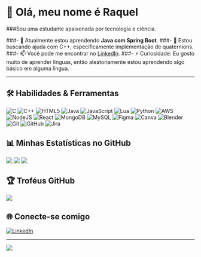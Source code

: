 # 👋 Olá, meu nome é Raquel

###Sou uma estudante apaixonada por tecnologia e ciência.

###- 🌱 Atualmente estou aprendendo **Java com Spring Boot**.
###- 🤔 Estou buscando ajuda com C++, especificamente implementação de quaternions.
###- 📫 Você pode me encontrar no [LinkedIn](https://www.linkedin.com/in/raquel-dias-sim%C3%B5es-07a7591b6/).
###- ⚡ Curiosidade: Eu gosto muito de aprender línguas, então aleatoriamente estou aprendendo algo básico em alguma língua.

---

## 🛠️ Habilidades & Ferramentas
![C](https://img.shields.io/badge/c-%2300599C.svg?style=for-the-badge&logo=c&logoColor=white) ![C++](https://img.shields.io/badge/c++-%2300599C.svg?style=for-the-badge&logo=c%2B%2B&logoColor=white) ![HTML5](https://img.shields.io/badge/html5-%23E34F26.svg?style=for-the-badge&logo=html5&logoColor=white) ![Java](https://img.shields.io/badge/java-%23ED8B00.svg?style=for-the-badge&logo=openjdk&logoColor=white) ![JavaScript](https://img.shields.io/badge/javascript-%23323330.svg?style=for-the-badge&logo=javascript&logoColor=%23F7DF1E) ![Lua](https://img.shields.io/badge/lua-%232C2D72.svg?style=for-the-badge&logo=lua&logoColor=white) ![Python](https://img.shields.io/badge/python-3670A0?style=for-the-badge&logo=python&logoColor=ffdd54) ![AWS](https://img.shields.io/badge/AWS-%23FF9900.svg?style=for-the-badge&logo=amazon-aws&logoColor=white) ![NodeJS](https://img.shields.io/badge/node.js-6DA55F?style=for-the-badge&logo=node.js&logoColor=white) ![React](https://img.shields.io/badge/react-%2320232a.svg?style=for-the-badge&logo=react&logoColor=%2361DAFB) ![MongoDB](https://img.shields.io/badge/MongoDB-%234ea94b.svg?style=for-the-badge&logo=mongodb&logoColor=white) ![MySQL](https://img.shields.io/badge/mysql-4479A1.svg?style=for-the-badge&logo=mysql&logoColor=white) ![Figma](https://img.shields.io/badge/figma-%23F24E1E.svg?style=for-the-badge&logo=figma&logoColor=white) ![Canva](https://img.shields.io/badge/Canva-%2300C4CC.svg?style=for-the-badge&logo=Canva&logoColor=white) ![Blender](https://img.shields.io/badge/blender-%23F5792A.svg?style=for-the-badge&logo=blender&logoColor=white) ![Git](https://img.shields.io/badge/git-%23F05033.svg?style=for-the-badge&logo=git&logoColor=white) ![GitHub](https://img.shields.io/badge/github-%23121011.svg?style=for-the-badge&logo=github&logoColor=white) ![Jira](https://img.shields.io/badge/jira-%230A0FFF.svg?style=for-the-badge&logo=jira&logoColor=white)

## 📊 Minhas Estatísticas no GitHub
![](https://github-readme-stats.vercel.app/api?username=miikooo&theme=aura&hide_border=false&include_all_commits=true&count_private=true)
![](https://nirzak-streak-stats.vercel.app/?user=miikooo&theme=aura&hide_border=false)
![](https://github-readme-stats.vercel.app/api/top-langs/?username=miikooo&theme=aura&hide_border=false&include_all_commits=true&count_private=true&layout=compact)

## 🏆 Troféus GitHub
![](https://github-profile-trophy.vercel.app/?username=miikooo&theme=radical&no-frame=false&no-bg=false&margin-w=4)

## 🌐 Conecte-se comigo
[![LinkedIn](https://img.shields.io/badge/LinkedIn-0077B5?style=for-the-badge&logo=linkedin&logoColor=white)](https://www.linkedin.com/in/raquel-dias-sim%C3%B5es-07a7591b6/)

---
[![](https://visitcount.itsvg.in/api?id=miikooo&icon=9&color=0)](https://visitcount.itsvg.in)
